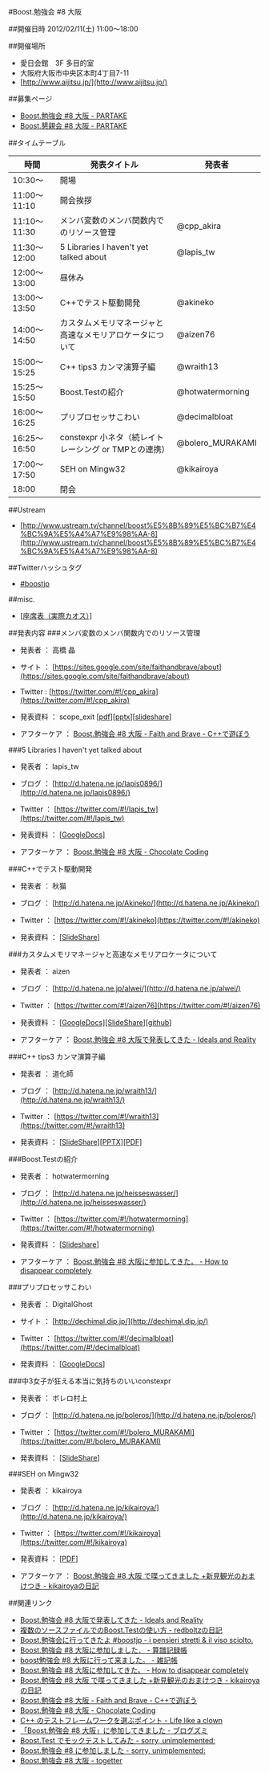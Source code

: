 #Boost.勉強会 #8 大阪

##開催日時
2012/02/11(土) 11:00～18:00

##開催場所
- 愛日会館　3F 多目的室
- 大阪府大阪市中央区本町4丁目7-11
- [http://www.aijitsu.jp/](http://www.aijitsu.jp/)


##募集ページ
- [Boost.勉強会 #8 大阪 - PARTAKE](http://partake.in/events/f007b328-81a7-42b8-91c8-50309782a010)
- [Boost.懇親会 #8 大阪 - PARTAKE](http://partake.in/events/d7b3b1dc-cc4e-4edc-b430-e46854da536b)


##タイムテーブル

| 時間 | 発表タイトル | 発表者 |
|--------------|--------------------|-----------------|
| 10:30～      | 開場                                     |  |
| 11:00～11:10 | 開会挨拶                                 |  |
| 11:10～11:30 | メンバ変数のメンバ関数内でのリソース管理 | @cpp_akira |
| 11:30～12:00 | 5 Libraries I haven't yet talked about   | @lapis_tw  |
| 12:00～13:00 | 昼休み                                   | |
| 13:00～13:50 | C++でテスト駆動開発                      | @akineko   |
| 14:00～14:50 | カスタムメモリマネージャと高速なメモリアロケータについて | @aizen76 |
| 15:00～15:25 | C++ tips3 カンマ演算子編                 | @wraith13 |
| 15:25〜15:50 | Boost.Testの紹介                         | @hotwatermorning |
| 16:00～16:25 | プリプロセッサこわい                     | @decimalbloat |
| 16:25〜16:50 | constexpr 小ネタ（続レイトレーシング or TMPとの連携） | @bolero_MURAKAMI |
| 17:00～17:50 | SEH on Mingw32                           | @kikairoya |
| 18:00        | 閉会 |  |


##Ustream
- [http://www.ustream.tv/channel/boost%E5%8B%89%E5%BC%B7%E4%BC%9A%E5%A4%A7%E9%98%AA-8](http://www.ustream.tv/channel/boost%E5%8B%89%E5%BC%B7%E4%BC%9A%E5%A4%A7%E9%98%AA-8)


##Twitterハッシュタグ
- [#boostjp](http://twitter.com/search?q=%23boostjp)


##misc.
- [[座席表（実際カオス）]](https://docs.google.com/spreadsheet/lv?pli=1&key=0Ag3bTfuU3UptdDlfVzVDXy16aV9fUk1FM01zaWxnYUE&toomany=true#gid=0)


##発表内容
###メンバ変数のメンバ関数内でのリソース管理
- 発表者 ： 高橋 晶
- サイト ： [https://sites.google.com/site/faithandbrave/about](https://sites.google.com/site/faithandbrave/about)
- Twitter : [https://twitter.com/#!/cpp_akira](https://twitter.com/#!/cpp_akira)

- 発表資料 ： scope_exit [[pdf](http://dl.dropbox.com/u/1682460/presentation/scope_exit/scope_exit.pdf)][[pptx](http://dl.dropbox.com/u/1682460/presentation/scope_exit/scope_exit.pptx)][[slideshare](http://www.slideshare.net/faithandbrave/scope-exit)]
- アフターケア ： [Boost.勉強会 #8 大阪 - Faith and Brave - C++で遊ぼう](http://d.hatena.ne.jp/faith_and_brave/20120214/1329147628)


###5 Libraries I haven't yet talked about
- 発表者 ： lapis_tw
- ブログ ： [http://d.hatena.ne.jp/lapis0896/](http://d.hatena.ne.jp/lapis0896/)
- Twitter ： [https://twitter.com/#!/lapis_tw](https://twitter.com/#!/lapis_tw)

- 発表資料 ： [[GoogleDocs]](https://docs.google.com/viewer?a=v&pid=explorer&chrome=true&srcid=0B5Ac7OSSvz-RMjcxMzUwMDctMjgzMC00ZTQ0LWJmYTgtNmQ3ZGEzYjA3ZGU5)
- アフターケア ： [Boost.勉強会 #8 大阪 - Chocolate Coding](http://d.hatena.ne.jp/lapis0896/20120213/1329158679)


###C++でテスト駆動開発
- 発表者 ： 秋猫
- ブログ ： [http://d.hatena.ne.jp/Akineko/](http://d.hatena.ne.jp/Akineko/)
- Twitter ： [https://twitter.com/#!/akineko](https://twitter.com/#!/akineko)

- 発表資料 ： [[SlideShare]](http://www.slideshare.net/akineko/c-11521586)


###カスタムメモリマネージャと高速なメモリアロケータについて
- 発表者 ： aizen
- ブログ ： [http://d.hatena.ne.jp/alwei/](http://d.hatena.ne.jp/alwei/)
- Twitter ： [https://twitter.com/#!/aizen76](https://twitter.com/#!/aizen76)

- 発表資料 ： [[GoogleDocs]](https://docs.google.com/present/view?id=0AVxbjUCXF7dXZGRyamdtanFfMmdqcG02NWZr)[[SlideShare]](http://www.slideshare.net/alwei/ss-11521742)[[github](http://github.com/alwei/MemoryMaster)]
- アフターケア ： [Boost.勉強会 #8 大阪で発表してきた - Ideals and Reality](http://d.hatena.ne.jp/alwei/20120212/1329040053)


###C++ tips3 カンマ演算子編
- 発表者 ： 道化師
- ブログ ： [http://d.hatena.ne.jp/wraith13/](http://d.hatena.ne.jp/wraith13/)
- Twitter ： [https://twitter.com/#!/wraith13](https://twitter.com/#!/wraith13)

- 発表資料 ： [[SlideShare]](http://www.slideshare.net/wraith13/c-tips-3)[[PPTX]](http://www.trickpalace.net/paper/cxxtips3.pptx)[[PDF]](http://www.trickpalace.net/paper/cxxtips3.pdf)


###Boost.Testの紹介
- 発表者 ： hotwatermorning
- ブログ ： [http://d.hatena.ne.jp/heisseswasser/](http://d.hatena.ne.jp/heisseswasser/)
- Twitter ： [https://twitter.com/#!/hotwatermorning](https://twitter.com/#!/hotwatermorning)

- 発表資料 ： [[Slideshare](http://www.slideshare.net/hotwatermorning/introduction-to-boost-test)]
- アフターケア ： [Boost.勉強会 #8 大阪に参加してきた。 - How to disappear completely](http://d.hatena.ne.jp/heisseswasser/20120213/1329135084)


###プリプロセッサこわい
- 発表者 ： DigitalGhost
- サイト ： [http://dechimal.dip.jp/](http://dechimal.dip.jp/)
- Twitter ： [https://twitter.com/#!/decimalbloat](https://twitter.com/#!/decimalbloat)

- 発表資料 ： [[GoogleDocs](https://docs.google.com/viewer?a=v&pid=explorer&chrome=true&srcid=0BxCffNL7-dkdZWY5NzlmNDYtMjA1Mi00ZmU3LTkyOGItNDM1M2UzMzA0NWQ3)]


###中3女子が狂える本当に気持ちのいいconstexpr
- 発表者 ： ボレロ村上
- ブログ ： [http://d.hatena.ne.jp/boleros/](http://d.hatena.ne.jp/boleros/)
- Twitter ： [https://twitter.com/#!/bolero_MURAKAMI](https://twitter.com/#!/bolero_MURAKAMI)

- 発表資料 ： [[SlideShare](http://www.slideshare.net/GenyaMurakami/constexpr-11509325)]


###SEH on Mingw32
- 発表者 ： kikairoya
- ブログ ： [http://d.hatena.ne.jp/kikairoya/](http://d.hatena.ne.jp/kikairoya/)
- Twitter ： [https://twitter.com/#!/kikairoya](https://twitter.com/#!/kikairoya)

- 発表資料 ： [[PDF](https://488265779244226957-a-1802744773732722657-s-sites.googlegroups.com/site/kikairoya/file-cabinet/Boost8.pdf?attachauth=ANoY7coHoCXW5wEDfFmGF-Cr3B4XVrPB7Rvtt6dYYylE2J1i38ZafR-wf5qjExnG3VX32_zfEUZwkMPUxFZzZvWIhuNT6bGK-X-JrYdK4PeSWT6dB2d3R4SaNkVujRJCYHQgRaLBLWfcdgwC2bC2z1IXL9AnyQQ7kqlv4m7-d5_45iIxUD_aBbmx7UU87EzdAnbZp_UeaoinatyvROYNg50GJnLwZXe1OQ%3D%3D&attredirects=0&d=1)]
- アフターケア ： [Boost.勉強会 #8 大阪 で喋ってきました +新見観光のおまけつき - kikairoyaの日記](http://d.hatena.ne.jp/kikairoya/20120213/1329138030)


##関連リンク
- [Boost.勉強会 #8 大阪で発表してきた - Ideals and Reality](http://d.hatena.ne.jp/alwei/20120212/1329040053)
- [複数のソースファイルでのBoost.Testの使い方 - redboltzの日記](http://d.hatena.ne.jp/redboltz/20120212/1329048258)
- [Boost.勉強会に行ってきたよ #boostjp - i pensieri stretti & il viso sciolto.](http://kimiboku.wordpress.com/2012/02/12/boost-boostjp/)
- [Boost.勉強会 #8 大阪に参加しました． - 算譜記録帳](http://mklearning.blogspot.com/2012/02/boost-8.html)
- [boost勉強会 #8 大阪に行って来ました。 - 雑記帳](http://cosmo0920.wordpress.com/2012/02/11/boost%E5%8B%89%E5%BC%B7%E4%BC%9A-8-%E5%A4%A7%E9%98%AA%E3%81%AB%E8%A1%8C%E3%81%A3%E3%81%A6%E6%9D%A5%E3%81%BE%E3%81%97%E3%81%9F%E3%80%82/)
- [Boost.勉強会 #8 大阪に参加してきた。 - How to disappear completely](http://d.hatena.ne.jp/heisseswasser/20120213/1329135084)
- [Boost.勉強会 #8 大阪 で喋ってきました +新見観光のおまけつき - kikairoyaの日記](http://d.hatena.ne.jp/kikairoya/20120213/1329138030)
- [Boost.勉強会 #8 大阪 - Faith and Brave - C++で遊ぼう](http://d.hatena.ne.jp/faith_and_brave/20120214/1329147628)
- [Boost.勉強会 #8 大阪 - Chocolate Coding](http://d.hatena.ne.jp/lapis0896/20120213/1329158679)
- [C++ のテストフレームワークを選ぶポイント - Life like a clown](http://d.hatena.ne.jp/tt_clown/20120214/cpp_test_framework)
- [「Boost.勉強会 #8 大阪」に参加してきました - ブログズミ](http://srz-zumix.blogspot.com/2012/02/boost-8.html)
- [Boost.Test でモックテストしてみた - sorry, unimplemented:](http://d.hatena.ne.jp/rhysd/20120215/1329270037)
- [Boost.勉強会 #8 に参加しました - sorry, unimplemented:](http://d.hatena.ne.jp/rhysd/20120217/1329500502)
- [Boost.勉強会 #8 大阪 - togetter](http://togetter.com/li/255877)

